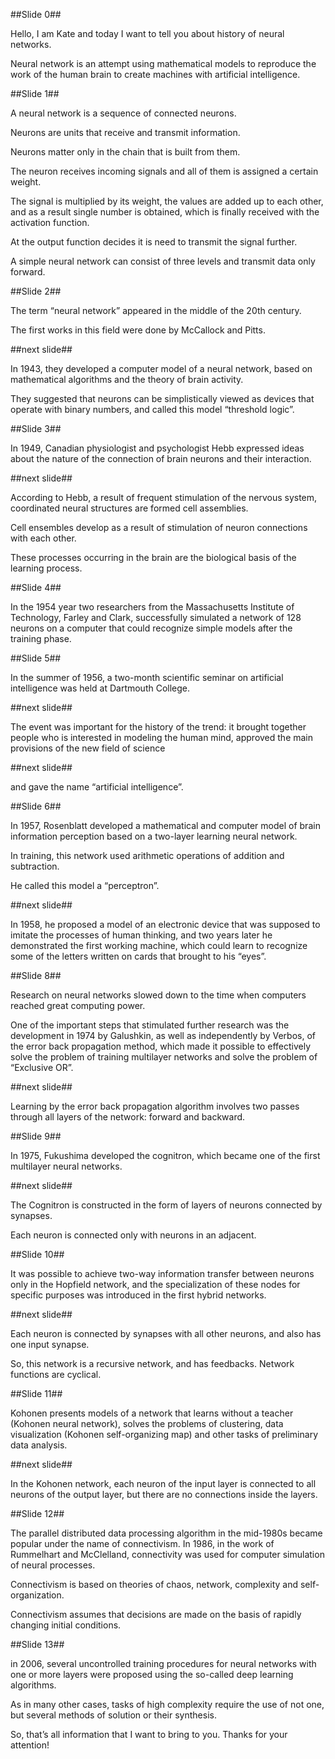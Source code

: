 ##Slide 0##

Hello, I am Kate and today I want to tell you about history of neural networks.

Neural network is an attempt using mathematical models to reproduce the work of the human brain to create machines with artificial intelligence.
  
  
  
  
##Slide 1##

A neural network is a sequence of connected neurons.

Neurons are units that receive and transmit information.

Neurons matter only in the chain that is built from them.

The neuron receives incoming signals and all of them is assigned a certain weight.

The signal is multiplied by its weight, the values are added up to each other, and as a result single number is obtained, which is finally received with the activation function.

At the output function decides it is need to transmit the signal further.

A simple neural network can consist of three levels and transmit data only forward.
  
  
  
  
##Slide 2##

The term “neural network” appeared in the middle of the 20th century.

The first works in this field were done by McCallock and Pitts.


##next slide##


In 1943, they developed a computer model of a neural network, based on mathematical algorithms and the theory of brain activity. 

They suggested that neurons can be simplistically viewed as devices that operate with binary numbers, and called this model “threshold logic”.
  
  
  
  
##Slide 3##

In 1949, Canadian physiologist and psychologist Hebb expressed ideas about the nature of the connection of brain neurons and their interaction.

##next slide##

According to Hebb, a result of frequent stimulation of the nervous system, coordinated neural structures are formed cell assemblies. 

Cell ensembles develop as a result of stimulation of neuron connections with each other.

These processes occurring in the brain are the biological basis of the learning process.
  
  
  
  
##Slide 4##

In the 1954 year two researchers from the Massachusetts Institute of Technology, Farley and Clark, successfully simulated a network of 128 neurons on a computer that could recognize simple models after the training phase.
  
  
  
  
##Slide 5##

In the summer of 1956, a two-month scientific seminar on artificial intelligence was held at Dartmouth College.

##next slide##

The event was important for the history of the trend: it brought together people who is interested in modeling the human mind, approved the main provisions of the new field of science

##next slide##

and gave the name “artificial intelligence”.
  
  
  
  
##Slide 6##

In 1957, Rosenblatt developed a mathematical and computer model of brain information perception based on a two-layer learning neural network.

In training, this network used arithmetic operations of addition and subtraction.

He called this model a “perceptron”.

##next slide##

In 1958, he proposed a model of an electronic device that was supposed to imitate the processes of human thinking, and two years later he demonstrated the first working machine, which could learn to recognize some of the letters written on cards that brought to his “eyes”.
  
  
  
  
##Slide 8##

Research on neural networks slowed down to the time when computers reached great computing power. 

One of the important steps that stimulated further research was the development in 1974 by Galushkin, as well as independently by Verbos, of the error back propagation method, which made it possible to effectively solve the problem of training multilayer networks and solve the problem of “Exclusive OR”.

##next slide##

Learning by the error back propagation algorithm involves two passes through all layers of the network: forward and backward.
  
  
  
  
##Slide 9##

In 1975, Fukushima developed the cognitron, which became one of the first multilayer neural networks.

##next slide##

The Cognitron is constructed in the form of layers of neurons connected by synapses.

Each neuron is connected only with neurons in an adjacent.
  
  
  
  
##Slide 10##

It was possible to achieve two-way information transfer between neurons only in the Hopfield network, and the specialization of these nodes for specific purposes was introduced in the first hybrid networks.

##next slide##

Each neuron is connected by synapses with all other neurons, and also has one input synapse.

So, this network is a recursive network, and has feedbacks. Network functions are cyclical.
  
  
  
  
##Slide 11##

Kohonen presents models of a network that learns without a teacher (Kohonen neural network), solves the problems of clustering, data visualization (Kohonen self-organizing map) and other tasks of preliminary data analysis.

##next slide##

In the Kohonen network, each neuron of the input layer is connected to all neurons of the output layer, but there are no connections inside the layers. 
  
  
  
  
##Slide 12##

The parallel distributed data processing algorithm in the mid-1980s became popular under the name of connectivism. In 1986, in the work of Rummelhart and McClelland, connectivity was used for computer simulation of neural processes.

Connectivism is based on theories of chaos, network, complexity and self-organization.

Connectivism assumes that decisions are made on the basis of rapidly changing initial conditions.
  
  
  
  
##Slide 13##

in 2006, several uncontrolled training procedures for neural networks with one or more layers were proposed using the so-called deep learning algorithms.

As in many other cases, tasks of high complexity require the use of not one, but several methods of solution or their synthesis.

So, that’s all information that I want to bring to you.
Thanks for your attention!